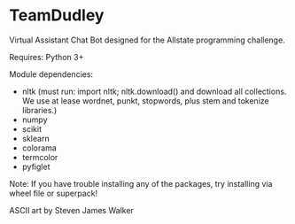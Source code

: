 # TeamDudley

Virtual Assistant Chat Bot designed for the Allstate programming challenge.

Requires: Python 3+

Module dependencies:
- nltk (must run: import nltk; nltk.download() and download all collections. We use at lease wordnet, punkt, stopwords, plus stem and tokenize libraries.)
- numpy
- scikit
- sklearn
- colorama
- termcolor
- pyfiglet

Note: If you have trouble installing any of the packages, try installing via wheel file or superpack!

ASCII art by Steven James Walker
